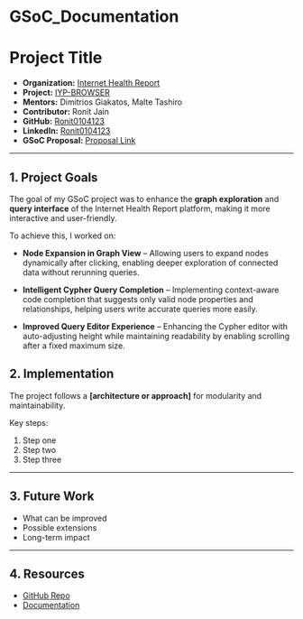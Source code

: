 # GSoC_Documentation

# Project Title

- **Organization:** [Internet Health Report]([https://example.org](https://github.com/InternetHealthReport))  
- **Project:** [IYP-BROWSER]([https://example.org/project](https://github.com/InternetHealthReport/iyp-browser))  
- **Mentors:** Dimitrios Giakatos, Malte Tashiro  
- **Contributor:** Ronit Jain  
- **GitHub:** [Ronit0104123](https://github.com/Ronit0104123)  
- **LinkedIn:** [Ronit0104123](https://www.linkedin.com/in/ronit-jain0104/)  
- **GSoC Proposal:** [Proposal Link](https://summerofcode.withgoogle.com/media/user/c5e9511bf17e/proposal/gAAAAABoqKfBSS3f7WYgRjxvP46Q88f6ouAyCcMQKPG5_fZB6jfVt4Byw8h8h9DkHHu1NZbVCzho9DOrvcKBz3HnJrr2jSDbwW8vcUtBLpKxRMWwUVq6yHo=.pdf)

---

## 1. Project Goals  

The goal of my GSoC project was to enhance the **graph exploration** and **query interface** of the Internet Health Report platform, making it more interactive and user-friendly.  

To achieve this, I worked on:  

- **Node Expansion in Graph View** – Allowing users to expand nodes dynamically after clicking, enabling deeper exploration of connected data without rerunning queries.  

- **Intelligent Cypher Query Completion** – Implementing context-aware code completion that suggests only valid node properties and relationships, helping users write accurate queries more easily.  

- **Improved Query Editor Experience** – Enhancing the Cypher editor with auto-adjusting height while maintaining readability by enabling scrolling after a fixed maximum size.  


## 2. Implementation
The project follows a **[architecture or approach]** for modularity and maintainability.  

Key steps:  
1. Step one  
2. Step two  
3. Step three  

---

## 3. Future Work
- What can be improved  
- Possible extensions  
- Long-term impact  

---

## 4. Resources
- [GitHub Repo](https://github.com/YourUsername/your-repo)  
- [Documentation](https://yourusername.github.io/your-repo/)  
